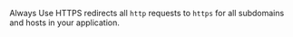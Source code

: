 ---
---

Always Use HTTPS redirects all `http` requests to `https` for all subdomains and hosts in your application.
